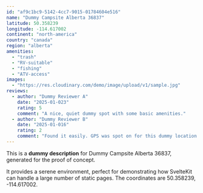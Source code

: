 ```yaml
---
id: "af9c1bc9-5142-4cc7-9015-01784604e516"
name: "Dummy Campsite Alberta 36837"
latitude: 50.358239
longitude: -114.617002
continent: "north-america"
country: "canada"
region: "alberta"
amenities:
  - "trash"
  - "RV-suitable"
  - "fishing"
  - "ATV-access"
images:
  - "https://res.cloudinary.com/demo/image/upload/v1/sample.jpg"
reviews:
  - author: "Dummy Reviewer A"
    date: "2025-01-023"
    rating: 5
    comment: "A nice, quiet dummy spot with some basic amenities."
  - author: "Dummy Reviewer B"
    date: "2025-01-016"
    rating: 2
    comment: "Found it easily. GPS was spot on for this dummy location."
---
```


This is a **dummy description** for Dummy Campsite Alberta 36837, generated for the proof of concept.

It provides a serene environment, perfect for demonstrating how SvelteKit can handle a large number of static pages. The coordinates are 50.358239, -114.617002.
